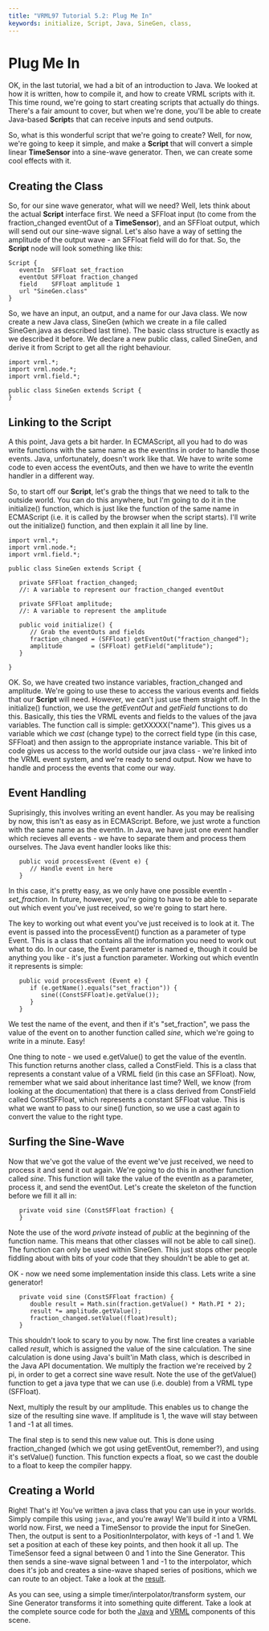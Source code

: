 ```yaml
---
title: "VRML97 Tutorial 5.2: Plug Me In"
keywords: initialize, Script, Java, SineGen, class,
---
```


# Plug Me In

OK, in the last tutorial, we had a bit of an introduction to Java. We looked at how it is written,
how to compile it, and how to create VRML scripts with it. This time round,  we're going to start
creating scripts that actually do things. There's a fair amount to cover, but when we're done,
you'll be able to create Java-based **Script**s that can receive inputs and send outputs.

So, what is this wonderful script that we're going to create? Well, for now, we're going to keep it
simple, and make a **Script** that will convert a simple linear **TimeSensor** into a sine-wave generator.
Then, we can create some cool effects with it.

## Creating the Class

So, for our sine wave generator, what will we need? Well, lets think about the actual **Script**
interface first. We need a SFFloat input (to come from the fraction_changed eventOut of a
**TimeSensor**), and an SFFloat output, which will send out our sine-wave signal.
Let's also have a way of setting the amplitude of the output wave - an SFFloat field will do for
that. So, the **Script** node will look something like this:
```
Script {
   eventIn  SFFloat set_fraction
   eventOut SFFloat fraction_changed
   field    SFFloat amplitude 1
   url "SineGen.class"
}
```
So, we have an input,  an output, and a name for our Java class. We now create a new Java class,
SineGen (which we create in a file called SineGen.java as described last time). The basic class
structure is exactly as we described it before. We declare a new public class, called SineGen, and
derive it from Script to get all the right behaviour.

```
import vrml.*;
import vrml.node.*;
import vrml.field.*;

public class SineGen extends Script {
}
```

## Linking to the Script

A this point, Java gets a bit harder. In ECMAScript, all you had to do was write functions with the
same name as the eventIns in order to handle those events. Java, unfortunately, doesn't work like
that. We have to write some code to even access the eventOuts, and then we have to
write the eventIn handler in a different way.

So, to start off our **Script**, let's grab the things that we need to talk to the outside world. You can do this
anywhere, but I'm going to do it in the initialize() function, which is just like the function of
the same name in ECMAScript (i.e. it is called by the browser when the script starts). I'll write
out the initialize() function, and then explain it all line by line.

```
import vrml.*;
import vrml.node.*;
import vrml.field.*;

public class SineGen extends Script {

   private SFFloat fraction_changed;
   //: A variable to represent our fraction_changed eventOut

   private SFFloat amplitude;
   //: A variable to represent the amplitude

   public void initialize() {
      // Grab the eventOuts and fields
      fraction_changed = (SFFloat) getEventOut("fraction_changed");
      amplitude        = (SFFloat) getField("amplitude");
   }

}
```

OK. So, we have created two instance variables, fraction_changed and amplitude. We're going to
use these to access the various events and fields that our **Script** will need. However, we can't
just use them straight off. In the initialize() function, we use the *getEventOut*
and *getField* functions to do this. Basically, this ties the VRML events and fields to the values of the
java variables. The function call is simple:
getXXXXX("name"). This gives us a variable which we *cast* (change type) to the correct field type
(in this case, SFFloat) and then assign to the appropriate instance variable. This bit of code gives us access
to the world outside our java class - we're linked into the VRML event system, and we're ready to send output. Now we have to
handle and process the events that come our way.

## Event Handling

Suprisingly, this involves writing an event handler. As you may be realising by now, this isn't as
easy as in ECMAScript. Before, we just wrote a function with the same name as the eventIn. In Java,
we have just one event handler which recieves all events - we have to separate them and process them
ourselves. The Java event handler looks like this:

```
   public void processEvent (Event e) {
      // Handle event in here
   }
```

In this case, it's pretty easy, as we only have one possible eventIn - *set_fraction*. In
future, however, you're going to have to be able to separate out which event you've just received,
so we're going to start here.

The key to working out what event you've just received is to look at it. The event is passed into
the processEvent() function as a parameter of type Event. This is a class that contains all the
information you need to work out what to do. In our case, the Event parameter is named e, though it
could be anything you like - it's just a function parameter. Working out which eventIn it represents
is simple:

```
   public void processEvent (Event e) {
      if (e.getName().equals("set_fraction")) {
         sine((ConstSFFloat)e.getValue());
      }
   }
```

We test the name of the event, and then if it's "set_fraction", we pass the value of the event on to
another function called *sine*, which we're going to write in a minute. Easy!

One thing to note - we used e.getValue() to get the value of the eventIn. This function
returns another class, called a ConstField. This is a class that represents a constant value of a VRML field
(in this case an SFFloat). Now, remember what we said about inheritance last time? Well, we know
(from looking at the documentation) that there is a class derived from ConstField called ConstSFFloat, which represents a constant
SFFloat value. This is what we want to pass to our sine() function, so we use a cast again to
convert the value to the right type.

## Surfing the Sine-Wave

Now that we've got the value of the event we've just received, we need to process it and send it out
again. We're going to do this in another function called *sine*. This function will take the
value of the eventIn as a parameter, process it, and send the eventOut. Let's create the skeleton of
the function before we fill it all in:

```
   private void sine (ConstSFFloat fraction) {
   }
```

Note the use of the word *private* instead of *public* at the beginning of the
function name. This means that other classes will not be able to call sine(). The function can only
be used within SineGen. This just stops other people fiddling about with bits of your code that they
shouldn't be able to get at.

OK - now we need some implementation inside this class. Lets write a sine generator!

```
   private void sine (ConstSFFloat fraction) {
      double result = Math.sin(fraction.getValue() * Math.PI * 2);
      result *= amplitude.getValue();
      fraction_changed.setValue((float)result);
   }
```

This shouldn't look to scary to you by now. The first line creates a variable called
*result*, which is assigned the value of the sine calculation. The sine calculation is done
using Java's built'in Math class, which is described in the Java API documentation. We multiply the
fraction we're received by 2 pi, in order to get a correct sine wave result. Note the use of the
getValue() function to get a java type that we can use (i.e. double) from a VRML type (SFFloat).

Next, multiply the result by our amplitude. This enables us to change the size of the resulting sine
wave. If amplitude is 1, the wave will stay between 1 and -1 at all times.

The final step is to send this new value out. This is done using fraction_changed (which we got
using getEventOut, remember?), and using it's setValue() function. This function expects a float, so
we cast the double to a float to keep the compiler happy.

## Creating a World

Right! That's it! You've written a java class that you can use in your worlds. Simply compile this
using `javac`, and you're away! We'll build it into a VRML world now. First, we need a
TimeSensor to provide the input for SineGen. Then, the output is sent to a PositionInterpolator,
with keys of -1 and 1. We set a position at each of these key points, and then hook it all up. The
TimeSensor feed a signal between 0 and 1 into the Sine Generator. This then sends a sine-wave signal
between 1 and -1 to the interpolator, which does it's job and creates a sine-wave shaped series of
positions, which we can route to an object. Take a look at the <A HREF="../worlds/tut52.wrl"
TARGET="_blank">result</A>.

As you can see, using a simple timer/interpolator/transform system, our Sine Generator transforms it
into something quite different. Take a look at the complete source code for both the <A
HREF="../source/SineGen.html">Java</A> and <A HREF="../source/tut52.html">VRML</A> components of
this scene.
